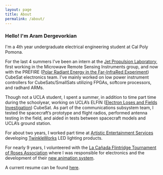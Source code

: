 ```yaml
---
layout: page
title: About
permalink: /about/
---
```


### Hello! I'm Aram Dergevorkian

I'm a 4th year undergraduate electrical engineering student at Cal Poly Pomona.

For the last 4 summers I've been an intern at the <a href="https://www.jpl.nasa.gov/" target="_blank">Jet Propulsion Laboratory</a>, first working in the Microwave Remote Sensing Instruments group, and now with the PREFIRE (<a href="https://science.jpl.nasa.gov/projects/PREFIRE/" target="_blank">Polar Radiant Energy in the Far-InfraRed Experiment</a>) CubeSat electronics team. I've mainly worked on low power instrument controllers for CubeSats/SmallSats utilizing FPGAs, softcore processors, and radhard ARMs. 

Though not a UCLA student, I spent a summer, in addition to time part time during the schoolyear, working on UCLA’s ELFIN (<a href="https://elfin.igpp.ucla.edu/" target="_blank">Electron Loses and Fields Investigation</a>) CubeSat. As part of the communications subsystem team, I tested the spacecraft’s prototype and flight radios, performed antenna testing in the field, and aided in tests between spacecraft models and UCLA’s ground station.

For about two years, I worked part time at <a href="http://www.aescreative.com/" target="_blank">Artistic Entertainment Services</a> developing <a href="http://aramd.net/TwinkleWorks/">TwinkleWorks</a> LED lighting products.

For nearly 9 years, I volunteered with the <a href="https://lcftra.org/home.php" target="_blank">La Cañada Flintridge Tournament of Roses Association</a> where I was responsible for electronics and the development of their <a href="https://aramder.github.io/animation-2019">new animation system</a>.

A current resume can be found <a href="https://aramd.net/documents/Aram Dergevorkian Resume Sep 2019.pdf" target="_blank">here</a>.